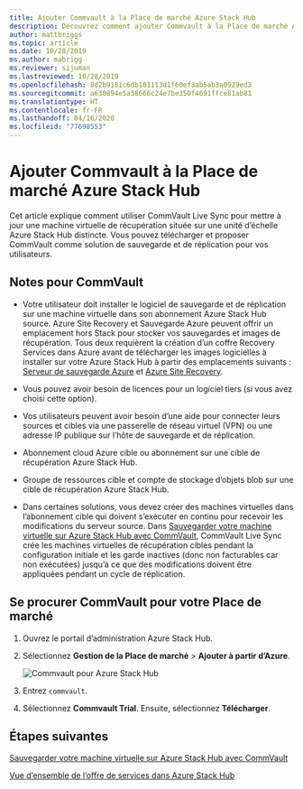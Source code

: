 ```yaml
---
title: Ajouter Commvault à la Place de marché Azure Stack Hub
description: Découvrez comment ajouter Commvault à la Place de marché Azure Stack Hub.
author: mattbriggs
ms.topic: article
ms.date: 10/28/2019
ms.author: mabrigg
ms.reviewer: sijuman
ms.lastreviewed: 10/28/2019
ms.openlocfilehash: 8d2b9181c6db101113d1f60ef3ab5ab3a0929ed3
ms.sourcegitcommit: a630894e5a38666c24e7be350f4691ffce81ab81
ms.translationtype: HT
ms.contentlocale: fr-FR
ms.lasthandoff: 04/16/2020
ms.locfileid: "77698553"
---
```

# <a name="add-commvault-to-the-azure-stack-hub-marketplace"></a>Ajouter Commvault à la Place de marché Azure Stack Hub

Cet article explique comment utiliser CommVault Live Sync pour mettre à jour une machine virtuelle de récupération située sur une unité d’échelle Azure Stack Hub distincte. Vous pouvez télécharger et proposer CommVault comme solution de sauvegarde et de réplication pour vos utilisateurs. 

## <a name="notes-for-commvault"></a>Notes pour CommVault

- Votre utilisateur doit installer le logiciel de sauvegarde et de réplication sur une machine virtuelle dans son abonnement Azure Stack Hub source. Azure Site Recovery et Sauvegarde Azure peuvent offrir un emplacement hors Stack pour stocker vos sauvegardes et images de récupération. Tous deux requièrent la création d’un coffre Recovery Services dans Azure avant de télécharger les images logicielles à installer sur votre Azure Stack Hub à partir des emplacements suivants : [Serveur de sauvegarde Azure](https://go.microsoft.com/fwLink/?LinkId=626082&clcid=0x0409) et [Azure Site Recovery](https://aka.ms/unifiedinstaller_eus).  
    
- Vous pouvez avoir besoin de licences pour un logiciel tiers (si vous avez choisi cette option).
- Vos utilisateurs peuvent avoir besoin d’une aide pour connecter leurs sources et cibles via une passerelle de réseau virtuel (VPN) ou une adresse IP publique sur l’hôte de sauvegarde et de réplication.
- Abonnement cloud Azure cible ou abonnement sur une cible de récupération Azure Stack Hub.
- Groupe de ressources cible et compte de stockage d’objets blob sur une cible de récupération Azure Stack Hub.
- Dans certaines solutions, vous devez créer des machines virtuelles dans l’abonnement cible qui doivent s’exécuter en continu pour recevoir les modifications du serveur source. Dans [Sauvegarder votre machine virtuelle sur Azure Stack Hub avec CommVault](../user/azure-stack-network-howto-backup-commvault.md), CommVault Live Sync crée les machines virtuelles de récupération cibles pendant la configuration initiale et les garde inactives (donc non facturables car non exécutées) jusqu’à ce que des modifications doivent être appliquées pendant un cycle de réplication.


## <a name="get-commvault-for-your-marketplace"></a>Se procurer CommVault pour votre Place de marché

1. Ouvrez le portail d’administration Azure Stack Hub.
2. Sélectionnez **Gestion de la Place de marché** > **Ajouter à partir d’Azure**.

    ![Commvault pour Azure Stack Hub](./media/azure-stack-network-offer-backup-commvault/get-commvault-for-marketplace.png)

3. Entrez `commvault`.
4. Sélectionnez **Commvault Trial**. Ensuite, sélectionnez **Télécharger**.


## <a name="next-steps"></a>Étapes suivantes

[Sauvegarder votre machine virtuelle sur Azure Stack Hub avec CommVault](../user/azure-stack-network-howto-backup-commvault.md)

[Vue d’ensemble de l’offre de services dans Azure Stack Hub](service-plan-offer-subscription-overview.md)
